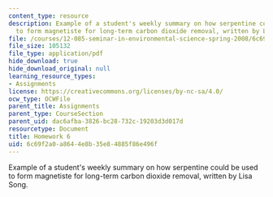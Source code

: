 ```yaml
---
content_type: resource
description: Example of a student's weekly summary on how serpentine could be used
  to form magnetiste for long-term carbon dioxide removal, written by Lisa Song.
file: /courses/12-085-seminar-in-environmental-science-spring-2008/6c69f2a0a8644e8b35e84885f86e496f_song_w7.pdf
file_size: 105132
file_type: application/pdf
hide_download: true
hide_download_original: null
learning_resource_types:
- Assignments
license: https://creativecommons.org/licenses/by-nc-sa/4.0/
ocw_type: OCWFile
parent_title: Assignments
parent_type: CourseSection
parent_uid: dac6afba-3826-bc28-732c-19203d3d017d
resourcetype: Document
title: Homework 6
uid: 6c69f2a0-a864-4e8b-35e8-4885f86e496f
---
```

Example of a student's weekly summary on how serpentine could be used to form magnetiste for long-term carbon dioxide removal, written by Lisa Song.